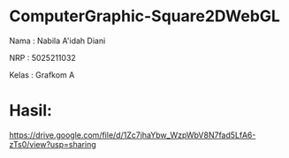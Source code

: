 # ComputerGraphic-Square2DWebGL


Nama  : Nabila A'idah Diani

NRP   : 5025211032

Kelas : Grafkom A


# Hasil:

https://drive.google.com/file/d/1Zc7jhaYbw_WzpWbV8N7fad5LfA6-zTs0/view?usp=sharing
